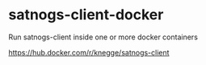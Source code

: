 # satnogs-client-docker
Run satnogs-client inside one or more docker containers

https://hub.docker.com/r/knegge/satnogs-client
